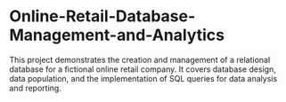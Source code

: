 # Online-Retail-Database-Management-and-Analytics
This project demonstrates the creation and management of a relational database for a fictional online retail company. It covers database design, data population, and the implementation of SQL queries for data analysis and reporting.
